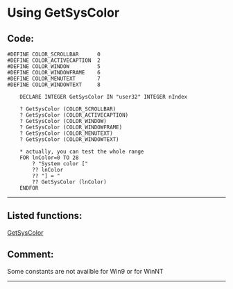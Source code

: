 
# Using GetSysColor

## Code:
```foxpro  
#DEFINE COLOR_SCROLLBAR      0
#DEFINE COLOR_ACTIVECAPTION  2
#DEFINE COLOR_WINDOW         5
#DEFINE COLOR_WINDOWFRAME    6
#DEFINE COLOR_MENUTEXT       7
#DEFINE COLOR_WINDOWTEXT     8

	DECLARE INTEGER GetSysColor IN "user32" INTEGER nIndex
	
	? GetSysColor (COLOR_SCROLLBAR)
	? GetSysColor (COLOR_ACTIVECAPTION)
	? GetSysColor (COLOR_WINDOW)
	? GetSysColor (COLOR_WINDOWFRAME)
	? GetSysColor (COLOR_MENUTEXT)
	? GetSysColor (COLOR_WINDOWTEXT)

	* actually, you can test the whole range
	FOR lnColor=0 TO 28
		? "System color ["
		?? lnColor
		?? "] = "
		?? GetSysColor (lnColor)
	ENDFOR  
```  
***  


## Listed functions:
[GetSysColor](../libraries/user32/GetSysColor.md)  

## Comment:
Some constants are not availble for Win9 or for WinNT  
  
***  

